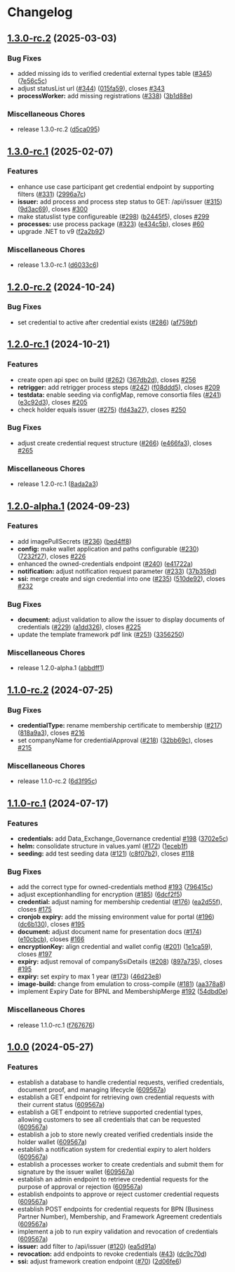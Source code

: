# Changelog

## [1.3.0-rc.2](https://github.com/eclipse-tractusx/ssi-credential-issuer/compare/v1.3.0-rc.1...v1.3.0-rc.2) (2025-03-03)


### Bug Fixes

* added missing ids to verified credential external types table ([#345](https://github.com/eclipse-tractusx/ssi-credential-issuer/issues/345)) ([7e56c5c](https://github.com/eclipse-tractusx/ssi-credential-issuer/commit/7e56c5cb56903c1e83030a6548967943003f99e2))
* adjust statusList url ([#344](https://github.com/eclipse-tractusx/ssi-credential-issuer/issues/344)) ([015fa59](https://github.com/eclipse-tractusx/ssi-credential-issuer/commit/015fa590e3f1399ff7dd96638c0e94b9281b96b7)), closes [#343](https://github.com/eclipse-tractusx/ssi-credential-issuer/issues/343)
* **processWorker:** add missing registrations ([#338](https://github.com/eclipse-tractusx/ssi-credential-issuer/issues/338)) ([3b1d88e](https://github.com/eclipse-tractusx/ssi-credential-issuer/commit/3b1d88e989843b30d8b49fd12fde357fe837808c))


### Miscellaneous Chores

* release 1.3.0-rc.2 ([d5ca095](https://github.com/eclipse-tractusx/ssi-credential-issuer/commit/d5ca09506f577f751ee1f87d855ca6ef7c8ee978))

## [1.3.0-rc.1](https://github.com/eclipse-tractusx/ssi-credential-issuer/compare/v1.2.0-rc.1...v1.3.0-rc.1) (2025-02-07)


### Features

* enhance use case participant get credential endpoint by supporting filters ([#331](https://github.com/eclipse-tractusx/ssi-credential-issuer/issues/331)) ([2996a7c](https://github.com/eclipse-tractusx/ssi-credential-issuer/commit/2996a7c7333a563a474a4a1417c6ee22c336202d))
* **issuer:** add process and process step status to GET: /api/issuer ([#315](https://github.com/eclipse-tractusx/ssi-credential-issuer/issues/315)) ([9d3ac69](https://github.com/eclipse-tractusx/ssi-credential-issuer/commit/9d3ac69689efba92912d09505be895efaac77555)), closes [#300](https://github.com/eclipse-tractusx/ssi-credential-issuer/issues/300)
* make statuslist type configureable ([#298](https://github.com/eclipse-tractusx/ssi-credential-issuer/issues/298)) ([b2445f5](https://github.com/eclipse-tractusx/ssi-credential-issuer/commit/b2445f5346c1d42320c315e8f6df1840a134b9a2)), closes [#299](https://github.com/eclipse-tractusx/ssi-credential-issuer/issues/299)
* **processes:** use process package ([#323](https://github.com/eclipse-tractusx/ssi-credential-issuer/issues/323)) ([e434c5b](https://github.com/eclipse-tractusx/ssi-credential-issuer/commit/e434c5bf8969457524bb6d5ef268ad61f8fbabbb)), closes [#60](https://github.com/eclipse-tractusx/ssi-credential-issuer/issues/60)
* upgrade .NET to v9 ([f2a2b92](https://github.com/eclipse-tractusx/ssi-credential-issuer/commit/f2a2b92d4b8d824149fcce912045b360081086dd))


### Miscellaneous Chores

* release 1.3.0-rc.1 ([d6033c6](https://github.com/eclipse-tractusx/ssi-credential-issuer/commit/d6033c6778f25f7d116d7d2a7c4c47e454b15ff4))

## [1.2.0-rc.2](https://github.com/eclipse-tractusx/ssi-credential-issuer/compare/v1.2.0-rc.1...v1.2.0-rc.2) (2024-10-24)

### Bug Fixes

* set credential to active after credential exists ([#286](https://github.com/eclipse-tractusx/ssi-credential-issuer/pull/286)) ([af759bf](https://github.com/eclipse-tractusx/ssi-credential-issuer/commit/af759bf20ec56a3098dc87d357916dcd67638a29))

## [1.2.0-rc.1](https://github.com/eclipse-tractusx/ssi-credential-issuer/compare/v1.2.0-alpha.1...v1.2.0-rc.1) (2024-10-21)

### Features

* create open api spec on build ([#262](https://github.com/eclipse-tractusx/ssi-credential-issuer/issues/262)) ([367db2d](https://github.com/eclipse-tractusx/ssi-credential-issuer/commit/367db2d3cbfd8a5395a508a31d5db9cd1b8fd975)), closes [#256](https://github.com/eclipse-tractusx/ssi-credential-issuer/issues/256)
* **retrigger:** add retrigger process steps ([#242](https://github.com/eclipse-tractusx/ssi-credential-issuer/issues/242)) ([f08ddd5](https://github.com/eclipse-tractusx/ssi-credential-issuer/commit/f08ddd57af74c9a6d292499e6a062202266f29fc)), closes [#209](https://github.com/eclipse-tractusx/ssi-credential-issuer/issues/209)
* **testdata:** enable seeding via configMap, remove consortia files ([#241](https://github.com/eclipse-tractusx/ssi-credential-issuer/issues/241)) ([e3c92d3](https://github.com/eclipse-tractusx/ssi-credential-issuer/commit/e3c92d3a270d5aca18784315b0f1628bc92806ab)), closes [#205](https://github.com/eclipse-tractusx/ssi-credential-issuer/issues/205)
* check holder equals issuer ([#275](https://github.com/eclipse-tractusx/ssi-credential-issuer/issues/275)) ([fd43a27](https://github.com/eclipse-tractusx/ssi-credential-issuer/commit/fd43a27abffef920d3d6b65021070754653b42f3)), closes [#250](https://github.com/eclipse-tractusx/ssi-credential-issuer/issues/250)

### Bug Fixes

* adjust create credential request structure ([#266](https://github.com/eclipse-tractusx/ssi-credential-issuer/issues/266)) ([e466fa3](https://github.com/eclipse-tractusx/ssi-credential-issuer/commit/e466fa3390b68cc7a51f0aff2be53486a5d6d668)), closes [#265](https://github.com/eclipse-tractusx/ssi-credential-issuer/issues/265)

### Miscellaneous Chores

* release 1.2.0-rc.1 ([8ada2a3](https://github.com/eclipse-tractusx/ssi-credential-issuer/commit/8ada2a30d68d200b615c3f912d61e0066d7fdcad))

## [1.2.0-alpha.1](https://github.com/eclipse-tractusx/ssi-credential-issuer/compare/v1.1.0-rc.2...v1.2.0-alpha.1) (2024-09-23)

### Features

* add imagePullSecrets ([#236](https://github.com/eclipse-tractusx/ssi-credential-issuer/issues/236)) ([bed4ff8](https://github.com/eclipse-tractusx/ssi-credential-issuer/commit/bed4ff875abdcca06fbdbb14779812a465773e10))
* **config:** make wallet application and paths configurable ([#230](https://github.com/eclipse-tractusx/ssi-credential-issuer/issues/230)) ([7232f27](https://github.com/eclipse-tractusx/ssi-credential-issuer/commit/7232f271f8748d281d2909e5016e251217e88e39)), closes [#226](https://github.com/eclipse-tractusx/ssi-credential-issuer/issues/226)
* enhanced the owned-credentials endpoint ([#240](https://github.com/eclipse-tractusx/ssi-credential-issuer/issues/240)) ([e41722a](https://github.com/eclipse-tractusx/ssi-credential-issuer/commit/e41722a4e1d02ff631d8b9d1c4940b391f7fd500))
* **notification:** adjust notification request parameter ([#233](https://github.com/eclipse-tractusx/ssi-credential-issuer/issues/233)) ([37b359d](https://github.com/eclipse-tractusx/ssi-credential-issuer/commit/37b359d9a289b58e548c6b4935d0e1016872fbff))
* **ssi:** merge create and sign credential into one ([#235](https://github.com/eclipse-tractusx/ssi-credential-issuer/issues/235)) ([510de92](https://github.com/eclipse-tractusx/ssi-credential-issuer/commit/510de9206f916b7eedbc205ff6d3fe9428b73265)), closes [#232](https://github.com/eclipse-tractusx/ssi-credential-issuer/issues/232)

### Bug Fixes

* **document:** adjust validation to allow the issuer to display documents of credentials ([#229](https://github.com/eclipse-tractusx/ssi-credential-issuer/issues/229)) ([a1dd326](https://github.com/eclipse-tractusx/ssi-credential-issuer/commit/a1dd326141942de3a873514f6508d42a2400b331)), closes [#225](https://github.com/eclipse-tractusx/ssi-credential-issuer/issues/225)
* update the template framework pdf link ([#251](https://github.com/eclipse-tractusx/ssi-credential-issuer/issues/251)) ([3356250](https://github.com/eclipse-tractusx/ssi-credential-issuer/commit/3356250fd09c6e406748298e4fca1f15a59f038e))

### Miscellaneous Chores

* release 1.2.0-alpha.1 ([abbdff1](https://github.com/eclipse-tractusx/ssi-credential-issuer/commit/abbdff1d2381ebb722e1fc505ad067565cd7b185))

## [1.1.0-rc.2](https://github.com/eclipse-tractusx/ssi-credential-issuer/compare/v1.1.0-rc.1...v1.1.0-rc.2) (2024-07-25)

### Bug Fixes

* **credentialType:** rename membership certificate to membership ([#217](https://github.com/eclipse-tractusx/ssi-credential-issuer/issues/217)) ([818a9a3](https://github.com/eclipse-tractusx/ssi-credential-issuer/commit/818a9a32090322d83cc7ed47e061922f9a1f3d03)), closes [#216](https://github.com/eclipse-tractusx/ssi-credential-issuer/issues/216)
* set companyName for credentialApproval ([#218](https://github.com/eclipse-tractusx/ssi-credential-issuer/issues/218)) ([32bb69c](https://github.com/eclipse-tractusx/ssi-credential-issuer/commit/32bb69ce1364da275cd8538b6fc5b5a75e62961a)), closes [#215](https://github.com/eclipse-tractusx/ssi-credential-issuer/issues/215)

### Miscellaneous Chores

* release 1.1.0-rc.2 ([6d3f95c](https://github.com/eclipse-tractusx/ssi-credential-issuer/commit/6d3f95c3741106373a30ff6b79d98c12f05b14d0))

## [1.1.0-rc.1](https://github.com/eclipse-tractusx/ssi-credential-issuer/compare/v1.0.0...v1.1.0-rc.1) (2024-07-17)

### Features

* **credentials:** add Data_Exchange_Governance credential [#198](https://github.com/eclipse-tractusx/ssi-credential-issuer/issues/198) ([3702e5c](https://github.com/eclipse-tractusx/ssi-credential-issuer/commit/3702e5c5f91e67cf1f84f9f03e549968f7e168b0))
* **helm:** consolidate structure in values.yaml  ([#172](https://github.com/eclipse-tractusx/ssi-credential-issuer/issues/172)) ([1eceb1f](https://github.com/eclipse-tractusx/ssi-credential-issuer/commit/1eceb1fbc659d567fa762d6014f67b8fa08e2eed))
* **seeding:** add test seeding data ([#121](https://github.com/eclipse-tractusx/ssi-credential-issuer/issues/121)) ([c8f07b2](https://github.com/eclipse-tractusx/ssi-credential-issuer/commit/c8f07b25772f6bc35603439aad594b7a4b474356)), closes [#118](https://github.com/eclipse-tractusx/ssi-credential-issuer/issues/118)


### Bug Fixes

* add the correct type for owned-credentials method [#193](https://github.com/eclipse-tractusx/ssi-credential-issuer/issues/193) ([796415c](https://github.com/eclipse-tractusx/ssi-credential-issuer/commit/796415c05324bcf9d5f48b1cbf9dadda6ec23704))
* adjust exceptionhandling for encryption ([#185](https://github.com/eclipse-tractusx/ssi-credential-issuer/issues/185)) ([6dcf2f5](https://github.com/eclipse-tractusx/ssi-credential-issuer/commit/6dcf2f5c0eb0937042061e4d0420bddd29d4d26f))
* **credential:** adjust naming for membership credential ([#176](https://github.com/eclipse-tractusx/ssi-credential-issuer/issues/176)) ([ea2d55f](https://github.com/eclipse-tractusx/ssi-credential-issuer/commit/ea2d55fb27dd4ff057b791ed6941d94af4b8d650)), closes [#175](https://github.com/eclipse-tractusx/ssi-credential-issuer/issues/175)
* **cronjob expiry:** add the missing environment value for portal ([#196](https://github.com/eclipse-tractusx/ssi-credential-issuer/issues/196)) ([dc6b130](https://github.com/eclipse-tractusx/ssi-credential-issuer/commit/dc6b13002797dd733694f046f4ec19bc476ecc4e)), closes [#195](https://github.com/eclipse-tractusx/ssi-credential-issuer/issues/195)
* **document:** adjust document name for presentation docs ([#174](https://github.com/eclipse-tractusx/ssi-credential-issuer/issues/174)) ([e10cbcb](https://github.com/eclipse-tractusx/ssi-credential-issuer/commit/e10cbcbb03d11e03f9ae5219e1a0163dbf88b280)), closes [#166](https://github.com/eclipse-tractusx/ssi-credential-issuer/issues/166)
* **encryptionKey:** align credential and wallet config ([#201](https://github.com/eclipse-tractusx/ssi-credential-issuer/issues/201)) ([1e1ca59](https://github.com/eclipse-tractusx/ssi-credential-issuer/commit/1e1ca59ffcb60ce55c2c68da31c889d8cd490939)), closes [#197](https://github.com/eclipse-tractusx/ssi-credential-issuer/issues/197)
* **expiry:** adjust removal of companySsiDetails ([#208](https://github.com/eclipse-tractusx/ssi-credential-issuer/issues/208)) ([897a735](https://github.com/eclipse-tractusx/ssi-credential-issuer/commit/897a7350f39d378338e411c9b3083218634eac93)), closes [#195](https://github.com/eclipse-tractusx/ssi-credential-issuer/issues/195)
* **expiry:** set expiry to max 1 year ([#173](https://github.com/eclipse-tractusx/ssi-credential-issuer/issues/173)) ([46d23e8](https://github.com/eclipse-tractusx/ssi-credential-issuer/commit/46d23e8cfb192b6cd1aece437d348d42b88d54dd))
* **image-build:** change from emulation to cross-compile ([#181](https://github.com/eclipse-tractusx/ssi-credential-issuer/issues/181)) ([aa378a8](https://github.com/eclipse-tractusx/ssi-credential-issuer/commit/aa378a8849ce10aee523bd3c998c49ab33e943cc))
* implement Expiry Date for BPNL and MembershipMerge [#192](https://github.com/eclipse-tractusx/ssi-credential-issuer/issues/192) ([54dbd0e](https://github.com/eclipse-tractusx/ssi-credential-issuer/commit/54dbd0e374ca2e0da41ce63c91ee626c57059888))


### Miscellaneous Chores

* release 1.1.0-rc.1 ([f767676](https://github.com/eclipse-tractusx/ssi-credential-issuer/commit/f7676767ef475142bb374935fc13d7b8eadf99a0))

## [1.0.0](https://github.com/eclipse-tractusx/ssi-credential-issuer/compare/v1.0.0...v1.0.0) (2024-05-27)

### Features

* establish a database to handle credential requests, verified credentials, document proof, and managing lifecycle ([609567a](https://github.com/eclipse-tractusx/ssi-credential-issuer/commit/609567a6131fdcb1f12ea8a6653b5dbc9963816e))
* establish a GET endpoint for retrieving own credential requests with their current status ([609567a](https://github.com/eclipse-tractusx/ssi-credential-issuer/commit/609567a6131fdcb1f12ea8a6653b5dbc9963816e))
* establish a GET endpoint to retrieve supported credential types, allowing customers to see all credentials that can be requested ([609567a](https://github.com/eclipse-tractusx/ssi-credential-issuer/commit/609567a6131fdcb1f12ea8a6653b5dbc9963816e))
* establish a job to store newly created verified credentials inside the holder wallet ([609567a](https://github.com/eclipse-tractusx/ssi-credential-issuer/commit/609567a6131fdcb1f12ea8a6653b5dbc9963816e))
* establish a notification system for credential expiry to alert holders ([609567a](https://github.com/eclipse-tractusx/ssi-credential-issuer/commit/609567a6131fdcb1f12ea8a6653b5dbc9963816e))
* establish a processes worker to create credentials and submit them for signature by the issuer wallet ([609567a](https://github.com/eclipse-tractusx/ssi-credential-issuer/commit/609567a6131fdcb1f12ea8a6653b5dbc9963816e))
* establish an admin endpoint to retrieve credential requests for the purpose of approval or rejection ([609567a](https://github.com/eclipse-tractusx/ssi-credential-issuer/commit/609567a6131fdcb1f12ea8a6653b5dbc9963816e))
* establish endpoints to approve or reject customer credential requests ([609567a](https://github.com/eclipse-tractusx/ssi-credential-issuer/commit/609567a6131fdcb1f12ea8a6653b5dbc9963816e))
* establish POST endpoints for credential requests for BPN (Business Partner Number), Membership, and Framework Agreement credentials ([609567a](https://github.com/eclipse-tractusx/ssi-credential-issuer/commit/609567a6131fdcb1f12ea8a6653b5dbc9963816e))
* implement a job to run expiry validation and revocation of credentials ([609567a](https://github.com/eclipse-tractusx/ssi-credential-issuer/commit/609567a6131fdcb1f12ea8a6653b5dbc9963816e))
* **issuer:** add filter to /api/issuer ([#120](https://github.com/eclipse-tractusx/ssi-credential-issuer/issues/120)) ([ea5d91a](https://github.com/eclipse-tractusx/ssi-credential-issuer/commit/ea5d91a30b18d70c0bcc46555141db6762f6af56))
* **revocation:** add endpoints to revoke credentials ([#43](https://github.com/eclipse-tractusx/ssi-credential-issuer/issues/43)) ([dc9c70d](https://github.com/eclipse-tractusx/ssi-credential-issuer/commit/dc9c70da4c0bcba979c71b5c636526c13041c774))
* **ssi:** adjust framework creation endpoint ([#70](https://github.com/eclipse-tractusx/ssi-credential-issuer/issues/70)) ([2d06fe6](https://github.com/eclipse-tractusx/ssi-credential-issuer/commit/2d06fe65365b644a209900a464c6823cb0db372e))
